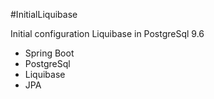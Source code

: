 #InitialLiquibase

Initial configuration Liquibase in PostgreSql 9.6

- Spring Boot
- PostgreSql
- Liquibase
- JPA